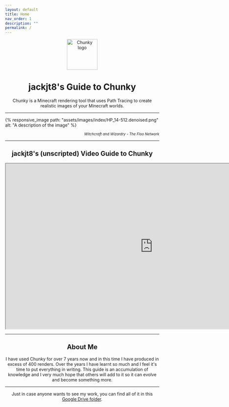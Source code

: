 ```yaml
---
layout: default
title: Home
nav_order: 1
description: ""
permalink: /
---
```


<p align="center">
  <img width="100" src="https://raw.githubusercontent.com/llbit/chunky-docs/master/images/logo.png" alt="Chunky logo">
</p>
<h1 align="center">jackjt8's Guide to Chunky </h1>


<div align="center">Chunky is a Minecraft rendering tool that uses Path Tracing to create realistic images of your Minecraft worlds.</div>

---

{% responsive_image path: "assets/images/index/HP_14-512.denoised.png" alt: "A description of the image" %}

<div align="right"><small><i>Witchcraft and Wizardry - The Floo Network</i></small></div>

---

<h2 align="center">jackjt8's (unscripted) Video Guide to Chunky</h2>

<iframe width="960" height="540"
src="https://www.youtube.com/embed/ArszPie3B6o">
</iframe>

---

<h2 align="center">About Me</h2>

<div align="center">
I have used Chunky for over 7 years now and in this time I have produced in excess of 400 renders. Over the years I have learnt so much and I feel it's time to put everything in writing. This guide is an accumulation of knowledge and I very much hope that others will add to it so it can evolve and become something more.
</div>

---

<div align="center">
Just in case anyone wants to see my work, you can find all of it in this <a href="https://drive.google.com/drive/folders/0B_SPuj2L5KJSSmpwOVlFWlJtWE0?usp=sharing">Google Drive folder</a>.
</div>
